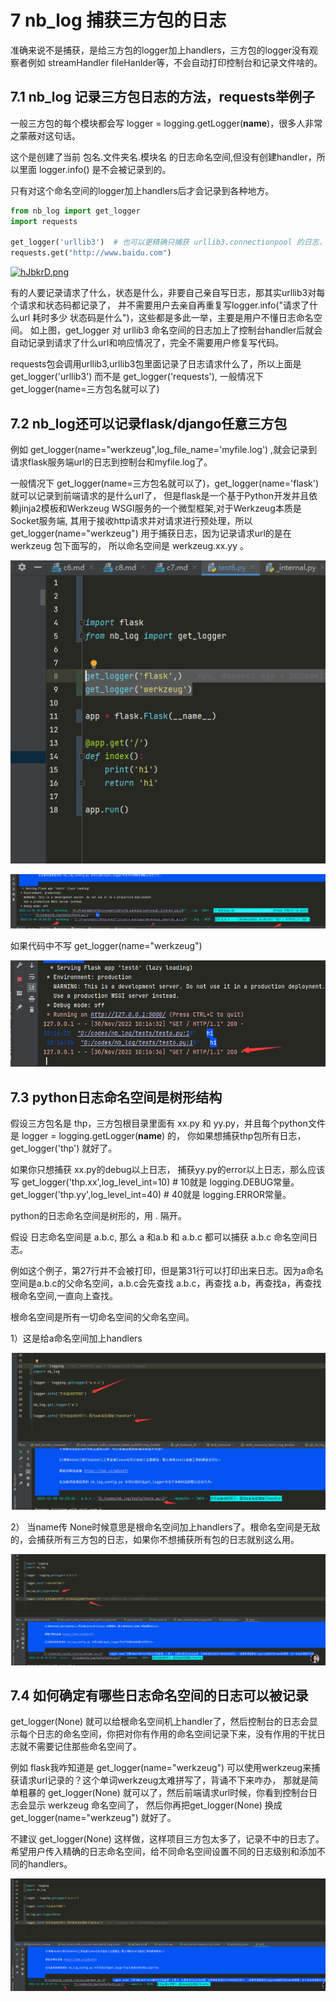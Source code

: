 # 7 nb_log 捕获三方包的日志

准确来说不是捕获，是给三方包的logger加上handlers，三方包的logger没有观察者例如 streamHandler fileHanlder等，不会自动打印控制台和记录文件啥的。

## 7.1 nb_log 记录三方包日志的方法，requests举例子

一般三方包的每个模块都会写 logger = logging.getLogger(__name__)，很多人非常之蒙蔽对这句话。

这个是创建了当前 包名.文件夹名.模块名 的日志命名空间,但没有创建handler，所以里面 logger.info() 是不会被记录到的。

只有对这个命名空间的logger加上handlers后才会记录到各种地方。


```python
from nb_log import get_logger
import requests

get_logger('urllib3')  # 也可以更精确只捕获 urllib3.connectionpool 的日志，不要urllib3包其他模块文件的日志
requests.get("http://www.baidu.com")
```


<a href="https://imgtu.com/i/hJbkrD"><img src="https://z3.ax1x.com/2021/08/30/hJbkrD.png" alt="hJbkrD.png" border="0" /></a>
 



有的人要记录请求了什么，状态是什么，非要自己亲自写日志，那其实urllib3对每个请求和状态码都记录了，
并不需要用户去亲自再重复写logger.info("请求了什么url  耗时多少 状态码是什么")，这些都是多此一举，主要是用户不懂日志命名空间。
如上图，get_logger 对 urllib3 命名空间的日志加上了控制台handler后就会自动记录到请求了什么url和响应情况了，完全不需要用户修复写代码。

requests包会调用urllib3,urllib3包里面记录了日志请求什么了，所以上面是 get_logger('urllib3') 而不是 get_logger('requests'),
一般情况下 get_logger(name=三方包名就可以了)

## 7.2 nb_log还可以记录flask/django任意三方包

例如 get_logger(name="werkzeug",log_file_name='myfile.log') ,就会记录到请求flask服务端url的日志到控制台和myfile.log了。

一般情况下 get_logger(name=三方包名就可以了)，get_logger(name='flask') 就可以记录到前端请求的是什么url了，
但是flask是一个基于Python开发并且依赖jinja2模板和Werkzeug WSGI服务的一个微型框架,对于Werkzeug本质是Socket服务端,
其用于接收http请求并对请求进行预处理，所以 get_logger(name="werkzeug") 用于捕获日志，因为记录请求url的是在 werkzeug 包下面写的，
所以命名空间是 werkzeug.xx.yy 。

![img_1.png](img_1.png)

![img.png](img.png)

如果代码中不写  get_logger(name="werkzeug")

![img_2.png](img_2.png)

## 7.3 python日志命名空间是树形结构

假设三方包名是 thp，三方包根目录里面有 xx.py 和 yy.py，并且每个python文件是 logger = logging.getLogger(__name__) 的，
你如果想捕获thp包所有日志， get_logger('thp') 就好了。

如果你只想捕获 xx.py的debug以上日志， 捕获yy.py的error以上日志，那么应该写 
get_logger('thp.xx',log_level_int=10)  # 10就是 logging.DEBUG常量。
get_logger('thp.yy',log_level_int=40)  # 40就是 logging.ERROR常量。
 

python的日志命名空间是树形的，用 . 隔开。

假设 日志命名空间是 a.b.c, 那么 a 和a.b  和 a.b.c 都可以捕获 a.b.c 命名空间日志。


例如这个例子，第27行并不会被打印，但是第31行可以打印出来日志。因为a命名空间是a.b.c的父命名空间，a.b.c会先查找 a.b.c，再查找 a.b，再查找a，再查找根命名空间,一直向上查找。

根命名空间是所有一切命名空间的父命名空间。

1）这是给a命名空间加上handlers

![img_3.png](img_3.png)


2） 当name传 None时候意思是根命名空间加上handlers了。根命名空间是无敌的，会捕获所有三方包的日志，如果你不想捕获所有包的日志就别这么用。

![img_4.png](img_4.png)




## 7.4 如何确定有哪些日志命名空间的日志可以被记录

get_logger(None) 就可以给根命名空间机上handler了，然后控制台的日志会显示每个日志的命名空间，你把对你有作用的命名空间记录下来，没有作用的干扰日志就不需要记住那些命名空间了。

例如 flask我咋知道是 get_logger(name="werkzeug") 可以使用werkzeug来捕获请求url记录的？这个单词werkzeug太难拼写了，背诵不下来咋办，
那就是简单粗暴的 get_logger(None) 就可以了，然后前端请求url时候，你看到控制台日志会显示 werkzeug 命名空间了，
然后你再把get_logger(None) 换成 get_logger(name="werkzeug") 就好了。


不建议 get_logger(None) 这样做，这样项目三方包太多了，记录不中的日志了。
希望用户传入精确的日志命名空间，给不同命名空间设置不同的日志级别和添加不同的handlers。

![img_5.png](img_5.png)

















<div> </div>